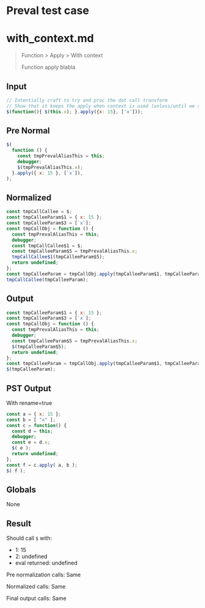 # Preval test case

# with_context.md

> Function > Apply > With context
>
> Function apply blabla

## Input

`````js filename=intro
// Intentially craft to try and proc the dot call transform
// Show that it keeps the apply when context is used (unless/until we can eliminate that too heh)
$(function(){ $(this.x); }.apply({x: 15}, ['x']));
`````

## Pre Normal


`````js filename=intro
$(
  function () {
    const tmpPrevalAliasThis = this;
    debugger;
    $(tmpPrevalAliasThis.x);
  }.apply({ x: 15 }, [`x`]),
);
`````

## Normalized


`````js filename=intro
const tmpCallCallee = $;
const tmpCalleeParam$1 = { x: 15 };
const tmpCalleeParam$3 = [`x`];
const tmpCallObj = function () {
  const tmpPrevalAliasThis = this;
  debugger;
  const tmpCallCallee$1 = $;
  const tmpCalleeParam$5 = tmpPrevalAliasThis.x;
  tmpCallCallee$1(tmpCalleeParam$5);
  return undefined;
};
const tmpCalleeParam = tmpCallObj.apply(tmpCalleeParam$1, tmpCalleeParam$3);
tmpCallCallee(tmpCalleeParam);
`````

## Output


`````js filename=intro
const tmpCalleeParam$1 = { x: 15 };
const tmpCalleeParam$3 = [`x`];
const tmpCallObj = function () {
  const tmpPrevalAliasThis = this;
  debugger;
  const tmpCalleeParam$5 = tmpPrevalAliasThis.x;
  $(tmpCalleeParam$5);
  return undefined;
};
const tmpCalleeParam = tmpCallObj.apply(tmpCalleeParam$1, tmpCalleeParam$3);
$(tmpCalleeParam);
`````

## PST Output

With rename=true

`````js filename=intro
const a = { x: 15 };
const b = [ "x" ];
const c = function() {
  const d = this;
  debugger;
  const e = d.x;
  $( e );
  return undefined;
};
const f = c.apply( a, b );
$( f );
`````

## Globals

None

## Result

Should call `$` with:
 - 1: 15
 - 2: undefined
 - eval returned: undefined

Pre normalization calls: Same

Normalized calls: Same

Final output calls: Same
